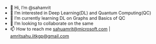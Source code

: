 - 👋 Hi, I’m @sahamrit
- 👀 I’m interested in Deep Learning(DL) and Quantum Computing(QC)
- 🌱 I’m currently learning DL on Graphs and Basics of QC
- 💞️ I’m looking to collaborate on the same
- 📫 How to reach me sahuamrit@microsoft.com | amritsahu.iitkgp@gmail.com

<!---
sahamrit/sahamrit is a ✨ special ✨ repository because its `README.md` (this file) appears on your GitHub profile.
You can click the Preview link to take a look at your changes.
--->
